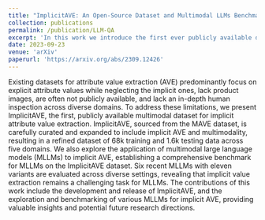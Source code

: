 ```yaml
---
title: "ImplicitAVE: An Open-Source Dataset and Multimodal LLMs Benchmark for Implicit Attribute Value Extraction"
collection: publications
permalink: /publication/LLM-QA
excerpt: 'In this work we introduce the first ever publicly available dataset for implicit attribute value extraction. In addition to releasing the curated dataset we also benchmark several SOTA Multimodal Language Models on ImplicitAVE.'
date: 2023-09-23
venue: 'arXiv'
paperurl: 'https://arxiv.org/abs/2309.12426'
---
```


Existing datasets for attribute value extraction (AVE) predominantly focus on explicit attribute values while neglecting the implicit ones, lack product images, are often not publicly available, and lack an in-depth human inspection across diverse domains. To address these limitations, we present ImplicitAVE, the first, publicly available multimodal dataset for implicit attribute value extraction. ImplicitAVE, sourced from the MAVE dataset, is carefully curated and expanded to include implicit AVE and multimodality, resulting in a refined dataset of 68k training and 1.6k testing data across five domains. We also explore the application of multimodal large language models (MLLMs) to implicit AVE, establishing a comprehensive benchmark for MLLMs on the ImplicitAVE dataset. Six recent MLLMs with eleven variants are evaluated across diverse settings, revealing that implicit value extraction remains a challenging task for MLLMs. The contributions of this work include the development and release of ImplicitAVE, and the exploration and benchmarking of various MLLMs for implicit AVE, providing valuable insights and potential future research directions.
